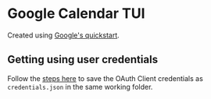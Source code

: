 # Google Calendar TUI

Created using [Google's quickstart](https://developers.google.com/calendar/api/quickstart/go).

## Getting using user credentials

Follow the [steps here](https://developers.google.com/calendar/api/quickstart/go#authorize_credentials_for_a_desktop_application) to save the OAuth Client credentials as `credentials.json` in the same working folder.

